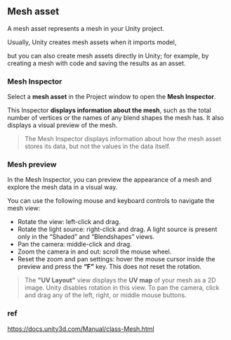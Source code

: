## Mesh asset
A mesh asset represents a mesh in your Unity project.

Usually, Unity creates mesh assets when it imports model,

but you can also create mesh assets directly in Unity; for example, by creating a mesh with code and saving the results as an asset.

### Mesh Inspector

Select a **mesh asset** in the Project window to open the **Mesh Inspector**. 

This Inspector **displays information about the mesh**, such as the total number of vertices or the names of any blend shapes the mesh has. It also displays a visual preview of the mesh.

> The Mesh Inspector displays information about how the mesh asset stores
 its data, but not the values in the data itself. 

### Mesh preview
In the Mesh Inspector, you can preview the appearance of a mesh and explore the mesh data in a visual way.

You can use the following mouse and keyboard controls to navigate the mesh view:

- Rotate the view: left-click and drag.
- Rotate the light source: right-click and drag. A light source is present only in the “Shaded” and “Blendshapes” views.
- Pan the camera: middle-click and drag.
- Zoom the camera in and out: scroll the mouse wheel.
- Reset the zoom and pan settings: hover the mouse cursor inside the preview and press the **“F”** key. This does not reset the rotation.

> The **"UV Layout"** view displays the **UV map** of your mesh as a 2D image. Unity disables rotation in this view. To pan the camera, click and drag any of the left, right, or middle mouse buttons.





### ref

https://docs.unity3d.com/Manual/class-Mesh.html



